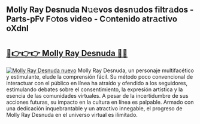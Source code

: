 ## Molly Ray Desnuda N𝚞𝚎vos desn𝚞dos filtr𝚊dos - Parts-pFv F𝚘tos vid𝚎o - C𝚘ntenido atr𝚊ctivo oXdnI

# <h2><a href="http://mb74yq.tromn.icu/?c=Molly+Ray+Desnuda">🔗👉👉👉 Molly Ray Desnuda 🔗🔗</a></h2>

[![Molly Ray Desnuda nuevo](https://i.imgur.com/pEAQMta.gif)](http://mb74yq.tromn.icu/?c=Molly+Ray+Desnuda)
Molly Ray Desnuda, un personaje multifacético y estimulante, elude la comprensión fácil. Su método poco convencional de interactuar con el público en línea ha atraído y ofendido a los seguidores, estimulando debates sobre el consentimiento, la expresión artística y la esencia de las comunidades virtuales. A pesar de la incertidumbre de sus acciones futuras, su impacto en la cultura en línea es palpable. Armado con una dedicación inquebrantable y un atractivo innegable, el progreso de Molly Ray Desnuda en el universo virtual es ilimitado.
